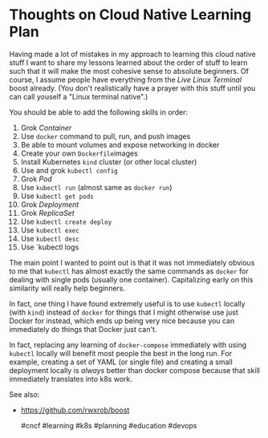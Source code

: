 # Thoughts on Cloud Native Learning Plan

Having made a lot of mistakes in my approach to learning this cloud
native stuff I want to share my lessons learned about the order of stuff
to learn such that it will make the most cohesive sense to absolute
beginners. Of course, I assume people have everything from the *Live
Linux Terminal* boost already. (You don't realistically have a prayer
with this stuff until you can call youself a "Linux terminal native".)

You should be able to add the following skills in order:

1. Grok *Container*
1. Use `docker` command to pull, run, and push images
1. Be able to mount volumes and expose networking in docker
1. Create your own `Dockerfile`images 
1. Install Kubernetes `kind` cluster (or other local cluster)
1. Use and grok `kubectl config`
1. Grok *Pod*
1. Use `kubectl run` (almost same as `docker run`)
1. Use `kubectl get pods`
1. Grok *Deployment*
1. Grok *ReplicaSet*
1. Use `kubectl create deploy`
1. Use `kubectl exec`
1. Use `kubectl desc`
1. Use `kubectl logs

The main point I wanted to point out is that it was not immediately
obvious to me that `kubectl` has almost exactly the same commands as
`docker` for dealing with single pods (usually one container).
Capitalizing early on this similarity will really help beginners.

In fact, one thing I have found extremely useful is to use `kubectl`
locally (with `kind`) instead of `docker` for things that I might
otherwise use just Docker for instead, which ends up being very nice
because you can immediately do things that Docker just can't.

In fact, replacing any learning of `docker-compose` immediately with
using `kubectl` locally will benefit most people the best in the long
run. For example, creating a set of YAML (or single file) and creating
a small deployment locally is *always* better than docker compose
because that skill immediately translates into k8s work.

See also:

* <https://github.com/rwxrob/boost>

    #cncf #learning #k8s #planning #education #devops
